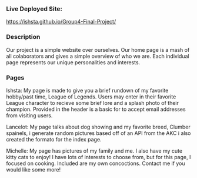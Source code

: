 ### Live Deployed Site:
https://ishsta.github.io/Group4-Final-Project/

### Description
Our project is a simple website over ourselves. Our home page is a mash of all colaborators and gives a simple overview of who we are. Each individual page represents our unique personalities and interests.

### Pages
Ishsta: My page is made to give you a brief rundown of my favorite hobby/past time, League of Legends. Users may enter in their favorite League character to recieve some brief lore and a splash photo of their champion. Provided in the header is a basic for to accept email addresses from visiting users.

Lancelot: My page talks about dog showing and my favorite breed, Clumber spainels, i generate random pictures based off of an API from the AKC i also created the formato for the index page.

Michelle:
My page has pictures of my family and me. I also have my cute kitty cats to enjoy! I have lots of interests to choose from, but for this page, I focused on cooking. Included are my own concoctions. Contact me if you would like some more!
